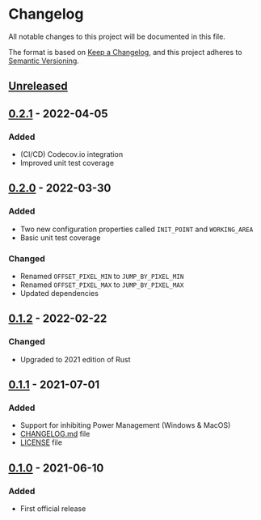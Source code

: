 # Changelog

All notable changes to this project will be documented in this file.

The format is based on [Keep a Changelog](https://keepachangelog.com/en/1.0.0/),
and this project adheres to [Semantic Versioning](https://semver.org/spec/v2.0.0.html).

## [Unreleased]

## [0.2.1] - 2022-04-05

### Added

- (CI/CD) Codecov.io integration
- Improved unit test coverage

## [0.2.0] - 2022-03-30

### Added

- Two new configuration properties called `INIT_POINT` and `WORKING_AREA`
- Basic unit test coverage

### Changed

- Renamed `OFFSET_PIXEL_MIN` to `JUMP_BY_PIXEL_MIN`
- Renamed `OFFSET_PIXEL_MAX` to `JUMP_BY_PIXEL_MAX`
- Updated dependencies

## [0.1.2] - 2022-02-22

### Changed

- Upgraded to 2021 edition of Rust

## [0.1.1] - 2021-07-01

### Added

- Support for inhibiting Power Management (Windows & MacOS)
- [CHANGELOG.md](CHANGELOG.md) file
- [LICENSE](LICENSE) file

## [0.1.0] - 2021-06-10

### Added

- First official release

[Unreleased]: https://github.com/krystianhub/StayAwake/compare/v0.2.1...HEAD
[0.2.1]: https://github.com/krystianhub/StayAwake/compare/v0.2.0...v0.2.1
[0.2.0]: https://github.com/krystianhub/StayAwake/compare/v0.1.2...v0.2.0
[0.1.2]: https://github.com/krystianhub/StayAwake/compare/v0.1.1...v0.1.2
[0.1.1]: https://github.com/krystianhub/StayAwake/compare/v0.1.0...v0.1.1
[0.1.0]: https://github.com/krystianhub/StayAwake/releases/tag/v0.1.0
